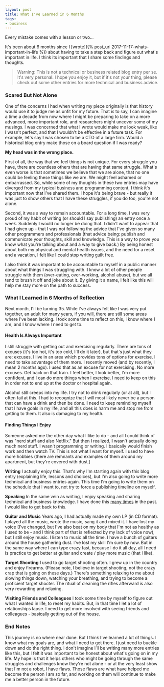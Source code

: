 ```yaml
---
layout: post
title: What I've Learned in 6 Months
tags:
- business
---
```

Every mistake comes with a lesson or two...

It's been about 6 months since I [wrote]({% post_url 2017-11-17-whats-important-in-life %}) about having to take a step back and figure out what's important in life.  I think its important that I share some findings and thoughts.

> Warning: This is not a technical or business related blog entry per se. It's very personal. I hope you enjoy it, but if it's not your thing, please check out some other entries for more technical and business advice.

### Scared But Not Alone

One of the concerns I had when writing my piece originally is that history would use it to judge me as unfit for my future.  That is to say, I can imagine a time a decade from now where I might be preparing to take on a more advanced, more important role, and researchers might uncover some of my musings.  I was concerned that what I wrote would make me look weak, like I wasn't perfect, and that I wouldn't be effective in a future task.  For example, let's say I was chosen to be a CTO of a large firm.  Would a historical blog entry make those on a board question if I was ready?

**My head was in the wrong place.**

First of all, the way that we feel things is not unique.  For every struggle you have, there are countless others that are having that same struggle.  What's even worse is that sometimes we believe that we are alone, that no one could be feeling these things like we are.  We might feel ashamed or embarrassed.  So, while some of my thoughts in these two entries may have diverged from my typical business and programming content, I think it's important now that I've shared them.  I hope it's being brave - but really it was just to show others that I have these struggles, if you do too, you're not alone.

Second, it was a way to remain accountable.  For a long time, I was very proud of my habit of writing (or should I say publishing) an entry once  a week.  Suddenly I would no longer be doing that.  I didn't want to appear that I had given up - that I was not following the advice that I've given so many other programmers and professionals (that advice being: publish and communicate your thoughts, skill and knowledge. This is a way to prove you know what you're talking about and a way to give back.)  By being honest about both my physical and mental health issues, and the need for a reset and a vacation, I felt like I could stop writing guilt free.  

I also think it was important to be accountable to myself in a public manner about what things I was struggling with.  I know a lot of other people struggle with them (over-eating, over-working, alcohol abuse), but we all tend to brush it off and joke about it. By giving it a name, I felt like this will help me stay more on the path to success.

### What I Learned in 6 Months of Reflection

Next month, I'll be turning 35.  While I've always felt like I was very put together, an adult for many years, if you will, there are still some areas where I've been lacking. I took some time to reflect on this, I know where I am, and I know where I need to get to.

#### Health Is Always Important

I still struggle with getting out and exercising regularly.  There are tons of excuses (it's too hot, it's too cold, I'll do it later), but that's just what they are: excuses.  I live in an area which provides tons of options for exercise. I need to take advantage of them more.  I recently moved (and by recently, I mean 2 months ago). I used that as an excuse for not exercising.  No more excuses.  Get back on that train. I feel better, I look better, I'm more confident, and I can do more things when I exercise.  I need to keep on this in order not to end up at the doctor or hospital again.

Alcohol still creeps into my life.  I try not to drink regularly (or at all), but I often fail at this.  I had to recognize that I will most likely never be a person that can have a drink and then be done.  I need to keep reminding myself that I have goals in my life, and all this does is harm me and stop me from getting to them.  It also is damaging to my health.

#### Finding Things I Enjoy

Someone asked me the other day what I like to do - and all I could think of was "nerd stuff and also Netflix."  But then I realized, I wasn't actually doing much nerd stuff. I wasn't programming or writing.  I basically would finish work and then watch TV.  This is not what I want for myself.  I used to have more hobbies (there are remnants and examples of them around my apartment, but they're covered with dust.)

**Writing** I actually enjoy this.  That's why I'm starting again with this blog entry (explaining life, lessons and choices), but I'm also going to write more technical and business entries again. This time I'm going to write them on the schedule that I want to, not try to force a publishing timeline on myself.  

**Speaking** In the same vein as writing, I enjoy speaking and sharing technical and business knowledge.  I have done this [many times](/cv) in the past.  I would like to get back to this.

**Guitar and Music** Years ago, I had actually made my own LP (in CD format).  I played all the music, wrote the music, sang it and mixed it.  I have lost my voice (I've changed, but I've also beat on my body that I'm not as healthy as I used to be - and I think part of that is reflected by my lack of voice now), but I still enjoy music. I listen to music all the time. I have a bunch of guitars around the house gathering dust.  I've lost my skill I'm sure by now.  But in the same way where I can type crazy fast, because I do it all day, all I need is practice to get better at guitar and create / play more music (that I like).

**Target Shooting** I used to go target shooting often.  I grew up in the country and enjoy firearms. (Please note, I believe in target shooting, not the crazy crap that is going on these days.)  There's something relaxing to me about slowing things down, watching your breathing, and trying to become a proficient target shooter.  The ritual of cleaning the rifles afterward is also very rewarding and relaxing.

**Visiting Friends and Colleagues** I took some time by myself to figure out what I wanted in life, to reset my habits.  But, in that time I let a lot of relationships lapse. I need to get more involved with seeing friends and colleagues - basically getting out of the house.

### End Notes

This journey is no where near done.  But I think I've learned a lot of things.  I know what my goals are, and what I need to get there.  I just need to buckle down and do the right thing.  I don't imagine I'll be writing many more entries like this, but I felt it was important to be honest about what's going on in my life. My hope is that it helps others who might be going through the same struggles and challenges know they're not alone - or at the very least show that I'm not a robot, I have flaws.  Those flaws are what have helped me become the person I am so far, and working on them will continue to make me a better person in the future.